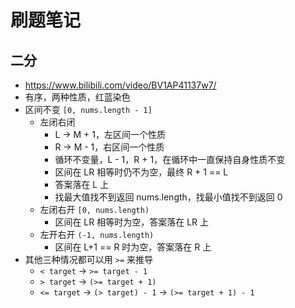 # 刷题笔记

## 二分

- https://www.bilibili.com/video/BV1AP41137w7/
- 有序，两种性质，红蓝染色
- 区间不变 `[0, nums.length - 1]`
  - 左闭右闭
    - L -> M + 1，左区间一个性质
    - R -> M - 1，右区间一个性质
    - 循环不变量，L - 1，R + 1，在循环中一直保持自身性质不变
    - 区间在 LR 相等时仍不为空，最终 R + 1 == L
    - 答案落在 L 上
    - 找最大值找不到返回 nums.length，找最小值找不到返回 0
  - 左闭右开 `[0, nums.length)`
    - 区间在 LR 相等时为空，答案落在 LR 上
  - 左开右开 `(-1, nums.length)`
    - 区间在 L+1 == R 时为空，答案落在 R 上
- 其他三种情况都可以用 `>=` 来推导
  - `< target` -> `>= target - 1`
  - `> target` -> `(>= target + 1)`
  - `<= target` -> `(> target) - 1` -> `(>= target + 1) - 1`
